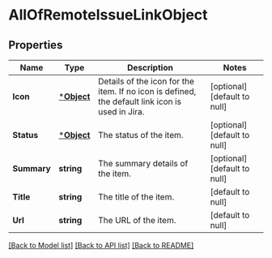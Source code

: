 # AllOfRemoteIssueLinkObject

## Properties
Name | Type | Description | Notes
------------ | ------------- | ------------- | -------------
**Icon** | [***Object**](.md) | Details of the icon for the item. If no icon is defined, the default link icon is used in Jira. | [optional] [default to null]
**Status** | [***Object**](.md) | The status of the item. | [optional] [default to null]
**Summary** | **string** | The summary details of the item. | [optional] [default to null]
**Title** | **string** | The title of the item. | [default to null]
**Url** | **string** | The URL of the item. | [default to null]

[[Back to Model list]](../README.md#documentation-for-models) [[Back to API list]](../README.md#documentation-for-api-endpoints) [[Back to README]](../README.md)

